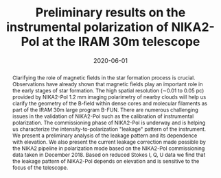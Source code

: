 ---
title: "Preliminary results on the instrumental polarization of NIKA2-Pol at the IRAM 30m telescope"
collection: "publications"
category: "co_procs"
permalink: /publications/2020EPJWC22800002A
link: https://ui.adsabs.harvard.edu/abs/2020EPJWC.22800002A/abstract
date: 2020-06-01
venue: "mm Universe @ NIKA2 - Observing the mm Universe with the NIKA2 Camera"
citation: "Roussel, H., Ponthieu, N., Adam, R., et al. (2020), mm Universe @ NIKA2 - Observing the mm Universe with the NIKA2 Camera, 228, 00024."
abstract: "Clarifying the role of magnetic fields in the star formation process is crucial. Observations have already shown that magnetic fields play an important role in the early stages of star formation. The high spatial resolution (∼0.01 to 0.05 pc) provided by NIKA2-Pol 1.2 mm imaging polarimetry of nearby clouds will help us clarify the geometry of the B-field within dense cores and molecular filaments as part of the IRAM 30m large program B-FUN. There are numerous challenging issues in the validation of NIKA2-Pol such as the calibration of instrumental polarization. The commissioning phase of NIKA2-Pol is underway and is helping us characterize the intensity-to-polarization \"leakage\" pattern of the instrument. We present a preliminary analysis of the leakage pattern and its dependence with elevation. We also present the current leakage correction made possible by the NIKA2 pipeline in polarization mode based on the NIKA2-Pol commissioning data taken in December 2018. Based on reduced Stokes I, Q, U data we find that the leakage pattern of NIKA2-Pol depends on elevation and is sensitive to the focus of the telescope."
---